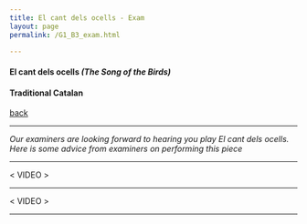 ```yaml
---
title: El cant dels ocells - Exam
layout: page
permalink: /G1_B3_exam.html

---
```



#### El cant dels ocells _(The Song of the Birds)_

#### Traditional Catalan

[back](G1_B3)

***

*Our examiners are looking forward to hearing you play El cant dels ocells. Here is some advice from examiners on performing this piece*



***

< VIDEO >

***

< VIDEO >

***


